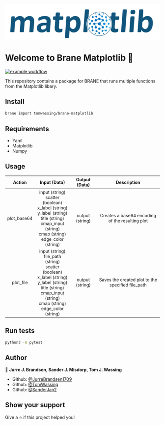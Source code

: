 <!-- Add a image to the readme -->
<img src="logo.svg" alt="Brane-Matplotlib logo" width="512"/>
<h1>Welcome to Brane Matplotlib 👋</h1>

[![example workflow](https://github.com/tomwassing/brane-matplotlib/actions/workflows/test.yml/badge.svg)](https://github.com/tomwassing/brane-matplotlib/actions/workflows/test.yml)

This repository contains a package for BRANE that runs multiple functions from the Matplotlib libary.

## Install

```sh
brane import tomwassing/brane-matplotlib
```

## Requirements
- Yaml
- Matplotlib
- Numpy


## Usage

|     Action     |                                                                                                     Input (Data)                                                                                                     |    Output (Data)    |                       Description                      |
|:--------------:|:--------------------------------------------------------------------------------------------------------------------------------------------------------------------------------------------------------------------:|:-------------------:|:------------------------------------------------------:|
|    plot_base64 | input (string) <br /> scatter (boolean) <br /> x_label (string) <br /> y_label (string) <br /> title (string) <br /> cmap_input (string) <br /> cmap (string) <br /> edge_color (string)                             |    output (string)  |   Creates a base64 encoding of the  resulting plot     |
|     plot_file  | input (string) <br /> file_path (string) <br />  scatter (boolean) <br />  x_label (string) <br /> y_label (string) <br /> title (string) <br /> cmap_input (string) <br /> cmap (string) <br /> edge_color (string) |     output (string) |    Saves the created  plot to the specified  file_path |

## Run tests

```sh
python3 -m pytest
```

## Author

👤 **Jurre J. Brandsen, Sander J. Misdorp, Tom J. Wassing**

* Github: [@JurreBrandsen1709](https://github.com/JurreBrandsen1709)
* Github: [@TomWassing](https://github.com/tomwassing)
* Github: [@SanderJan2](https://github.com/SanderJan2)

## Show your support

Give a ⭐️ if this project helped you!
